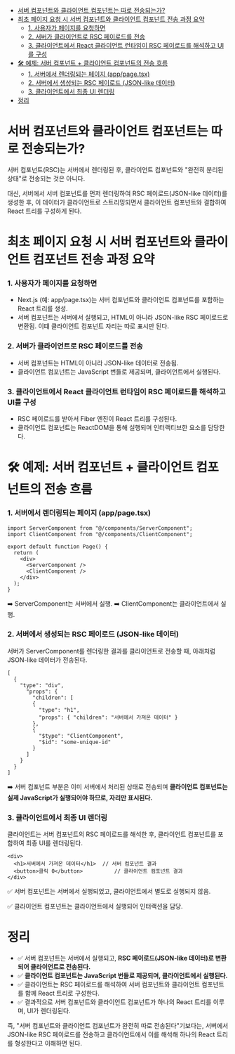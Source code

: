 - [서버 컴포넌트와 클라이언트 컴포넌트는 따로 전송되는가?](#서버-컴포넌트와-클라이언트-컴포넌트는-따로-전송되는가)
- [최초 페이지 요청 시 서버 컴포넌트와 클라이언트 컴포넌트 전송 과정 요약](#최초-페이지-요청-시-서버-컴포넌트와-클라이언트-컴포넌트-전송-과정-요약)
  - [1. 사용자가 페이지를 요청하면](#1-사용자가-페이지를-요청하면)
  - [2. 서버가 클라이언트로 RSC 페이로드를 전송](#2-서버가-클라이언트로-rsc-페이로드를-전송)
  - [3. 클라이언트에서 React 클라이언트 런타임이 RSC 페이로드를 해석하고 UI를 구성](#3-클라이언트에서-react-클라이언트-런타임이-rsc-페이로드를-해석하고-ui를-구성)
- [🛠 예제: 서버 컴포넌트 + 클라이언트 컴포넌트의 전송 흐름](#-예제-서버-컴포넌트--클라이언트-컴포넌트의-전송-흐름)
  - [1. 서버에서 렌더링되는 페이지 (app/page.tsx)](#1-서버에서-렌더링되는-페이지-apppagetsx)
  - [2. 서버에서 생성되는 RSC 페이로드 (JSON-like 데이터)](#2-서버에서-생성되는-rsc-페이로드-json-like-데이터)
  - [3. 클라이언트에서 최종 UI 렌더링](#3-클라이언트에서-최종-ui-렌더링)
- [정리](#정리)

# 서버 컴포넌트와 클라이언트 컴포넌트는 따로 전송되는가?

서버 컴포넌트(RSC)는 서버에서 렌더링된 후, 클라이언트 컴포넌트와 "완전히 분리된 상태"로 전송되는 것은 아니다.

대신, 서버에서 서버 컴포넌트를 먼저 렌더링하여 RSC 페이로드(JSON-like 데이터)를 생성한 후, 이 데이터가 클라이언트로 스트리밍되면서 클라이언트 컴포넌트와 결합하여 React 트리를 구성하게 된다.

# 최초 페이지 요청 시 서버 컴포넌트와 클라이언트 컴포넌트 전송 과정 요약

### 1. 사용자가 페이지를 요청하면

- Next.js (예: app/page.tsx)는 서버 컴포넌트와 클라이언트 컴포넌트를 포함하는 React 트리를 생성.
- 서버 컴포넌트는 서버에서 실행되고, HTML이 아니라 JSON-like RSC 페이로드로 변환됨. 이떄 클라이언트 컴포넌트 자리는 따로 표시만 된다.

### 2. 서버가 클라이언트로 RSC 페이로드를 전송

- 서버 컴포넌트는 HTML이 아니라 JSON-like 데이터로 전송됨.
- 클라이언트 컴포넌트는 JavaScript 번들로 제공되며, 클라이언트에서 실행된다.

### 3. 클라이언트에서 React 클라이언트 런타임이 RSC 페이로드를 해석하고 UI를 구성

- RSC 페이로드를 받아서 Fiber 엔진이 React 트리를 구성된다.
- 클라이언트 컴포넌트는 ReactDOM을 통해 실행되며 인터랙티브한 요소를 담당한다.

# 🛠 예제: 서버 컴포넌트 + 클라이언트 컴포넌트의 전송 흐름

### 1. 서버에서 렌더링되는 페이지 (app/page.tsx)

```
import ServerComponent from "@/components/ServerComponent";
import ClientComponent from "@/components/ClientComponent";

export default function Page() {
  return (
    <div>
      <ServerComponent />
      <ClientComponent />
    </div>
  );
}
```

➡️ ServerComponent는 서버에서 실행.
➡️ ClientComponent는 클라이언트에서 실행.

### 2. 서버에서 생성되는 RSC 페이로드 (JSON-like 데이터)

서버가 ServerComponent를 렌더링한 결과를 클라이언트로 전송할 때, 아래처럼 JSON-like 데이터가 전송된다.

```
[
  {
    "type": "div",
      "props": {
        "children": [
        {
          "type": "h1",
          "props": { "children": "서버에서 가져온 데이터" }
        },
        {
          "$type": "ClientComponent",
          "$id": "some-unique-id"
        }
      ]
    }
  }
]
```

➡️ 서버 컴포넌트 부분은 이미 서버에서 처리된 상태로 전송되며 **클라이언트 컴포넌트는 실제 JavaScript가 실행되어야 하므로, 자리만 표시된다.**

### 3. 클라이언트에서 최종 UI 렌더링

클라이언트는 서버 컴포넌트의 RSC 페이로드를 해석한 후, 클라이언트 컴포넌트를 포함하여 최종 UI를 렌더링된다.

```
<div>
  <h1>서버에서 가져온 데이터</h1>  // 서버 컴포넌트 결과
  <button>클릭 0</button>          // 클라이언트 컴포넌트 결과
</div>
```

✅ 서버 컴포넌트는 서버에서 실행되었고, 클라이언트에서 별도로 실행되지 않음.

✅ 클라이언트 컴포넌트는 클라이언트에서 실행되어 인터랙션을 담당.

# 정리

- ✅ 서버 컴포넌트는 서버에서 실행되고, **RSC 페이로드(JSON-like 데이터)로 변환되어 클라이언트로 전송된다.**
- ✅ **클라이언트 컴포넌트는 JavaScript 번들로 제공되며, 클라이언트에서 실행된다.**
- ✅ 클라이언트는 RSC 페이로드를 해석하여 서버 컴포넌트와 클라이언트 컴포넌트를 함께 React 트리로 구성한다.
- ✅ 결과적으로 서버 컴포넌트와 클라이언트 컴포넌트가 하나의 React 트리를 이루며, UI가 렌더링된다.

즉, "서버 컴포넌트와 클라이언트 컴포넌트가 완전히 따로 전송된다"기보다는, 서버에서 JSON-like RSC 페이로드를 전송하고 클라이언트에서 이를 해석해 하나의 React 트리를 형성한다고 이해하면 된다.

